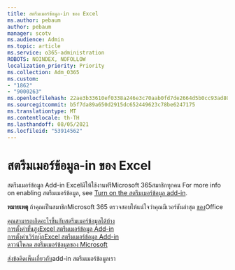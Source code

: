 ```yaml
---
title: สตรีมเมอร์ข้อมูล-in ของ Excel
ms.author: pebaum
author: pebaum
manager: scotv
ms.audience: Admin
ms.topic: article
ms.service: o365-administration
ROBOTS: NOINDEX, NOFOLLOW
localization_priority: Priority
ms.collection: Adm_O365
ms.custom:
- "1862"
- "9000263"
ms.openlocfilehash: 22ae3b33610ef0338a246e3c70aab0fd7de2664d5b0cc93ad80abb329430c14a
ms.sourcegitcommit: b5f7da89a650d2915dc652449623c78be6247175
ms.translationtype: MT
ms.contentlocale: th-TH
ms.lasthandoff: 08/05/2021
ms.locfileid: "53914562"
---
```

# <a name="data-streamer-add-in-for-excel"></a>สตรีมเมอร์ข้อมูล-in ของ Excel

สตรีมเมอร์ข้อมูล Add-in Excelมีให้ใช้งานฟรีMicrosoft 365สมาชิกทุกคน For more info on enabling สตรีมเมอร์ข้อมูล, see [Turn on the สตรีมเมอร์ข้อมูล add-in](https://support.office.com/article/enable-the-data-streamer-add-in-70052b28-3b00-41e7-8ab6-8a9f142dffeb).

**หมายเหตุ** ถ้าคุณเป็นสมาชิกMicrosoft 365 ตรวจสอบให้แน่ใจว่าคุณมีเวอร์ชันล่าสุด [ของ](https://support.office.com/article/install-office-updates-2ab296f3-7f03-43a2-8e50-46de917611c5)Office

[คุณสามารถเกิดอะไรขึ้นกับสตรีมเมอร์ข้อมูลได้บ้าง](https://support.microsoft.com/office/what-is-data-streamer-1d52ffce-261c-4d7b-8017-89e8ee2b806f)  
[การตั้งค่าขั้นสูงExcel สตรีมเมอร์ข้อมูล Add-in](https://support.office.com/article/advanced-settings-for-excel-s-data-streamer-add-in-94cda451-880c-43c7-903c-0212ee188460)  
[การตั้งค่าเวิร์กบุ๊กExcel สตรีมเมอร์ข้อมูล Add-in](https://support.office.com/article/workbook-settings-for-excel-s-data-streamer-add-in-e9ca60fe-a8ef-4124-8a0a-95df7ba62998)  
[ดาวน์โหลด สตรีมเมอร์ข้อมูลของ Microsoft](https://www.microsoft.com/download/details.aspx?id=56976)

[ส่งข้อคิดเห็นเกี่ยวกับ](https://edusupport.microsoft.com/support?product_id=hacking_STEM&session=9654f308-da1c-4bc2-a6f5-b5faf7a99bbc&auth=1&nf=1&fromAR=1)add-in สตรีมเมอร์ข้อมูลเรา